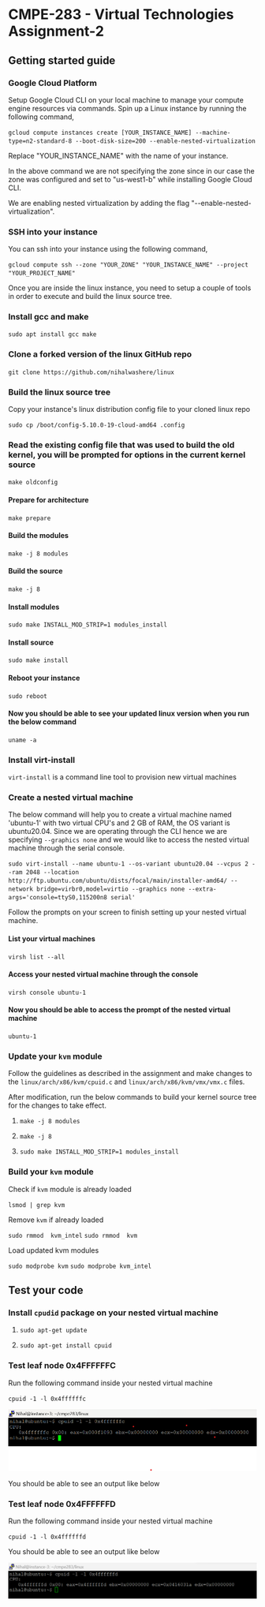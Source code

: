 # CMPE-283 - Virtual Technologies Assignment-2

## Getting started guide

### Google Cloud Platform

Setup Google Cloud CLI on your local machine to manage your compute engine resources via commands. Spin up a Linux instance by running the following command,

`gcloud compute instances create [YOUR_INSTANCE_NAME] --machine-type=n2-standard-8 --boot-disk-size=200 --enable-nested-virtualization`

Replace "YOUR_INSTANCE_NAME" with the name of your instance.

In the above command we are not specifying the zone since in our case the zone was configured and set to "us-west1-b" while installing Google Cloud CLI.

We are enabling nested virtualization by adding the flag "--enable-nested-virtualization".

### SSH into your instance

You can ssh into your instance using the following command,

`gcloud compute ssh --zone "YOUR_ZONE" "YOUR_INSTANCE_NAME" --project "YOUR_PROJECT_NAME"`

Once you are inside the linux instance, you need to setup a couple of tools in order to execute and build the linux source tree.

### Install gcc and make

`sudo apt install gcc make`

### Clone a forked version of the linux GitHub repo

`git clone https://github.com/nihalwashere/linux`

### Build the linux source tree

Copy your instance's linux distribution config file to your cloned linux repo

`sudo cp /boot/config-5.10.0-19-cloud-amd64 .config`

### Read the existing config file that was used to build the old kernel, you will be prompted for options in the current kernel source

`make oldconfig`

#### Prepare for architecture

`make prepare`

#### Build the modules

`make -j 8 modules`

#### Build the source

`make -j 8`

#### Install modules

`sudo make INSTALL_MOD_STRIP=1 modules_install`

#### Install source

`sudo make install`

#### Reboot your instance

`sudo reboot`

#### Now you should be able to see your updated linux version when you run the below command

`uname -a`

### Install virt-install

`virt-install` is a command line tool to provision new virtual machines

### Create a nested virtual machine

The below command will help you to create a virtual machine named 'ubuntu-1' with two virtual CPU's and 2 GB of RAM, the OS variant is ubuntu20.04. Since we are operating through the CLI hence we are specifying `--graphics none` and we would like to access the nested virtual machine through the serial console.

`sudo virt-install --name ubuntu-1 --os-variant ubuntu20.04 --vcpus 2 --ram 2048 --location http://ftp.ubuntu.com/ubuntu/dists/focal/main/installer-amd64/ --network bridge=virbr0,model=virtio --graphics none --extra-args='console=ttyS0,115200n8 serial'`

Follow the prompts on your screen to finish setting up your nested virtual machine.

#### List your virtual machines

`virsh list --all`

#### Access your nested virtual machine through the console

`virsh console ubuntu-1`

#### Now you should be able to access the prompt of the nested virtual machine

`ubuntu-1`

### Update your `kvm` module

Follow the guidelines as described in the assignment and make changes to the `linux/arch/x86/kvm/cpuid.c` and `linux/arch/x86/kvm/vmx/vmx.c` files.

After modification, run the below commands to build your kernel source tree for the changes to take effect.

1. `make -j 8 modules`

2. `make -j 8`

3. `sudo make INSTALL_MOD_STRIP=1 modules_install`

### Build your `kvm` module

Check if `kvm` module is already loaded

`lsmod | grep kvm`

Remove `kvm` if already loaded

`sudo rmmod  kvm_intel`
`sudo rmmod  kvm`

Load updated kvm modules

`sudo modprobe kvm`
`sudo modprobe kvm_intel`

## Test your code

### Install `cpudid` package on your nested virtual machine

1. `sudo apt-get update`

2. `sudo apt-get install cpuid`

### Test leaf node 0x4FFFFFFC

Run the following command inside your nested virtual machine

`cpuid -1 -l 0x4ffffffc`

![alt text](./output1.png)

You should be able to see an output like below

### Test leaf node 0x4FFFFFFD

Run the following command inside your nested virtual machine

`cpuid -1 -l 0x4ffffffd`

You should be able to see an output like below

![alt text](./output2.png)
